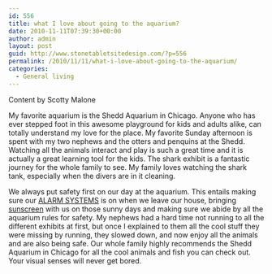 ```yaml
---
id: 556
title: what I love about going to the aquarium?
date: 2010-11-11T07:39:30+00:00
author: admin
layout: post
guid: http://www.stonetabletsitedesign.com/?p=556
permalink: /2010/11/11/what-i-love-about-going-to-the-aquarium/
categories:
  - General living
---
```

Content by Scotty Malone

My favorite aquarium is the Shedd Aquarium in Chicago. Anyone who has ever stepped foot in this awesome playground for kids and adults alike, can totally understand my love for the place. My favorite Sunday afternoon is spent with my two nephews and the otters and penquins at the Shedd. Watching all the animals interact and play is such a great time and it is actually a great learning tool for the kids. The shark exhibit is a fantastic journey for the whole family to see. My family loves watching the shark tank, especially when the divers are in it cleaning.

We always put safety first on our day at the aquarium. This entails making sure our [ALARM SYSTEMS](http://www.totalalarmsystems.com/adt-home-alarm-packages-pricing.html) is on when we leave our house, bringing [sunscreen](http://www.bestsunscreenblog.com/) with us on those sunny days and making sure we abide by all the aquarium rules for safety. My nephews had a hard time not running to all the different exhibits at first, but once I explained to them all the cool stuff they were missing by running, they slowed down, and now enjoy all the animals and are also being safe. Our whole family highly recommends the Shedd Aquarium in Chicago for all the cool animals and fish you can check out. Your visual senses will never get bored.